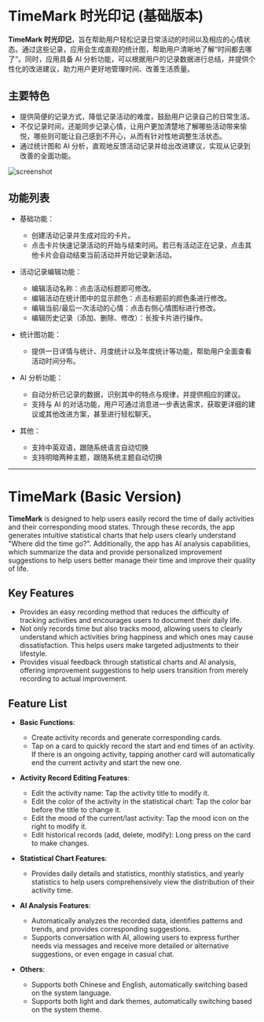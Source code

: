 # TimeMark 时光印记 (基础版本)
**TimeMark 时光印记**，旨在帮助用户轻松记录日常活动的时间以及相应的心情状态。通过这些记录，应用会生成直观的统计图，帮助用户清晰地了解“时间都去哪了”。同时，应用具备 AI 分析功能，可以根据用户的记录数据进行总结，并提供个性化的改进建议，助力用户更好地管理时间、改善生活质量。

## 主要特色
- 提供简便的记录方式，降低记录活动的难度，鼓励用户记录自己的日常生活。
- 不仅记录时间，还能同步记录心情，让用户更加清楚地了解哪些活动带来愉悦，哪些则可能让自己感到不开心，从而有针对性地调整生活状态。
- 通过统计图和 AI 分析，直观地反馈活动记录并给出改进建议，实现从记录到改善的全面功能。

![screenshot](https://github.com/user-attachments/assets/1cfc86aa-5d4d-4187-886a-60080f91a87a)


## 功能列表

- 基础功能：

  - 创建活动记录并生成对应的卡片。
  - 点击卡片快速记录活动的开始与结束时间。若已有活动正在记录，点击其他卡片会自动结束当前活动并开始记录新活动。

- 活动记录编辑功能：

  - 编辑活动名称：点击活动标题即可修改。
  - 编辑活动在统计图中的显示颜色：点击标题前的颜色条进行修改。
  - 编辑当前/最后一次活动的心情：点击右侧心情图标进行修改。
  - 编辑历史记录（添加、删除、修改）：长按卡片进行操作。

- 统计图功能：

  - 提供一日详情与统计、月度统计以及年度统计等功能，帮助用户全面查看活动时间分布。

- AI 分析功能：

  - 自动分析已记录的数据，识别其中的特点与规律，并提供相应的建议。
  - 支持与 AI 的对话功能，用户可通过消息进一步表达需求，获取更详细的建议或其他改进方案，甚至进行轻松聊天。

- 其他：
  - 支持中英双语，跟随系统语言自动切换
  - 支持明暗两种主题，跟随系统主题自动切换
------


# TimeMark (Basic Version)

**TimeMark** is designed to help users easily record the time of daily activities and their corresponding mood states. Through these records, the app generates intuitive statistical charts that help users clearly understand "Where did the time go?". Additionally, the app has AI analysis capabilities, which summarize the data and provide personalized improvement suggestions to help users better manage their time and improve their quality of life.

## Key Features

- Provides an easy recording method that reduces the difficulty of tracking activities and encourages users to document their daily life.
- Not only records time but also tracks mood, allowing users to clearly understand which activities bring happiness and which ones may cause dissatisfaction. This helps users make targeted adjustments to their lifestyle.
- Provides visual feedback through statistical charts and AI analysis, offering improvement suggestions to help users transition from merely recording to actual improvement.

## Feature List

- **Basic Functions**:

  - Create activity records and generate corresponding cards.
  - Tap on a card to quickly record the start and end times of an activity. If there is an ongoing activity, tapping another card will automatically end the current activity and start the new one.

- **Activity Record Editing Features**:

  - Edit the activity name: Tap the activity title to modify it.
  - Edit the color of the activity in the statistical chart: Tap the color bar before the title to change it.
  - Edit the mood of the current/last activity: Tap the mood icon on the right to modify it.
  - Edit historical records (add, delete, modify): Long press on the card to make changes.

- **Statistical Chart Features**:

  - Provides daily details and statistics, monthly statistics, and yearly statistics to help users comprehensively view the distribution of their activity time.

- **AI Analysis Features**:

  - Automatically analyzes the recorded data, identifies patterns and trends, and provides corresponding suggestions.
  - Supports conversation with AI, allowing users to express further needs via messages and receive more detailed or alternative suggestions, or even engage in casual chat.

- **Others**:
  - Supports both Chinese and English, automatically switching based on the system language.
  - Supports both light and dark themes, automatically switching based on the system theme.
